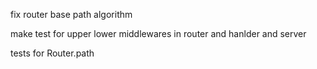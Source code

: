 fix router base path algorithm

make test for upper lower middlewares in router and hanlder and server

tests for Router.path